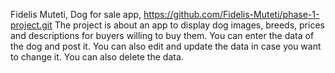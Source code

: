 Fidelis Muteti,
Dog for sale app,
https://github.com/Fidelis-Muteti/phase-1-project.git
The project is about  an app to display dog images, breeds, prices and  descriptions for buyers willing to buy them.
You can enter the data of the dog and post it.
You can also edit and update the data in case you want to change it.
You can also delete the data.
